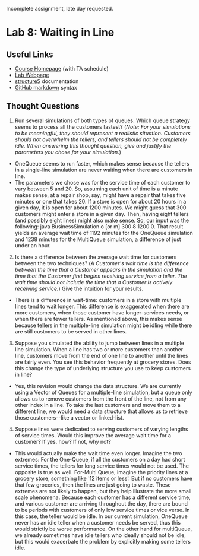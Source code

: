 Incomplete assignment, late day requested.
# Lab 8: Waiting in Line

## Useful Links
 * [Course Homepage](http://cs.williams.edu/~cs136/index.html) (with TA schedule)
 * [Lab Webpage](http://cs.williams.edu/~cs136/labs/simulation.html)
 * [structure5](http://www.cs.williams.edu/~bailey/JavaStructures/doc/structure5/index.html) documentation
 * [GitHub markdown](https://guides.github.com/features/mastering-markdown/) syntax


## Thought Questions
 1. Run several simulations of both types of queues. Which queue strategy seems to process all the customers fastest? (_Note: For your simulations to be meaningful, they should represent a realistic situation. Customers should not overwhelm the tellers, and tellers should not be completely idle. When answering this thought question, give and justify the parameters you chose for your simulation._)
  * OneQueue seems to run faster, which makes sense because the tellers in a single-line simulation are never waiting when there are customers in line.
  * The parameters we chose was for the service time of each customer to vary between 5 and 20. So, assuming each unit of time is a minute makes sense, at a repair shop, say, might have a repair that takes five minutes or one that takes 20. If a store is open for about 20 hours in a given day, it is open for about 1200 minutes. We might guess that 300 customers might enter a store in a given day. Then, having eight tellers (and possibly eight lines) might also make sense. So, our input was the following: java BusinessSimulation o [or m] 300 8 1200 0. That result yields an average wait time of 1192 minutes for the OneQueue simulation and 1238 minutes for the MultiQueue simulation, a difference of just under an hour.
 2. Is there a difference between the average wait time for customers between the two techniques? (_A Customer's wait time is the difference between the time that a Customer appears in the simulation and the time that the Customer first begins receiving service from a teller. The wait time should not include the time that a Customer is actively receiving service._) Give the intuition for your results.
  * There is a difference in wait-time: customers in a store with multiple lines tend to wait longer. This difference is exaggerated when there are more customers, when those customer have longer-services needs, or when there are fewer tellers. As mentioned above, this makes sense because tellers in the multiple-line simulation might be idling while there are still customers to be served in other lines.
 3. Suppose you simulated the ability to jump between lines in a multiple line simulation. When a line has two or more customers than another line, customers move from the end of one line to another until the lines are fairly even. You see this behavior frequently at grocery stores. Does this change the type of underlying structure you use to keep customers in line?
  * Yes, this revision would change the data structure. We are currently using a Vector of Queues for a multiple-line simulation, but a queue only allows us to remove customers from the front of the line, not from any other index in a line. To take the last customers and move them to a different line, we would need a data structure that allows us to retrieve those customers--like a vector or linked-list.
 4. Suppose lines were dedicated to serving customers of varying lengths of service times. Would this improve the average wait time for a customer? If yes, how? If not, why not?
  * This would actually make the wait time even longer.  Imagine the two extremes: For the One-Queue, if all the customers on a day had short service times, the tellers for long service times would not be used.  The opposite is true as well.  For-Multi Queue, imagine the priority lines at a grocery store, something like '12 items or less'.  But if no customers have that few groceries, then the lines are just going to waste.  These extremes are not likely to happen, but they help illustrate the more small scale phenomena.  Because each customer has a different service time, and various customer are arriving throughout the day, there are bound to be periods with customers of only low service times or vice verse.  In this case, the teller would be idle.  In our current simulation, OneQueue never has an idle teller when a customer needs be served, thus this would strictly be worse performance.  On the other hand for multiQueue, we already sometimes have idle tellers who ideally should not be idle, but this would exacerbate the problem by explicitly making some tellers idle.
